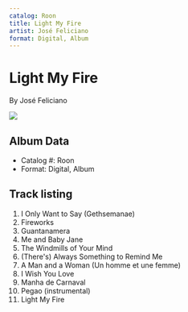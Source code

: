 ```yaml
---
catalog: Roon
title: Light My Fire
artist: José Feliciano
format: Digital, Album
---
```


# Light My Fire

By José Feliciano

![](../../assets/albumcovers/José_Feliciano-Light_My_Fire.png)

## Album Data

- Catalog #: Roon
- Format: Digital, Album


## Track listing


1. I Only Want to Say (Gethsemanae)
2. Fireworks
3. Guantanamera
4. Me and Baby Jane
5. The Windmills of Your Mind
6. (There's) Always Something to Remind Me
7. A Man and a Woman (Un homme et une femme)
8. I Wish You Love
9. Manha de Carnaval
10. Pegao (instrumental)
11. Light My Fire

